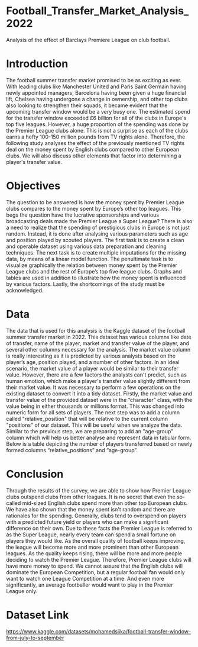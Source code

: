 # Football_Transfer_Market_Analysis_2022
Analysis of the effect of Barclays Premiere League on club football.

# Introduction
The football summer transfer market promised to be as exciting as ever. With leading clubs like Manchester United and Paris Saint Germain having newly appointed managers, 
Barcelona having been given a huge financial lift, Chelsea having undergone a change in ownership, and other top clubs also looking to strengthen their squads, it became 
evident that the upcoming transfer window would be a very busy one. The estimated spend for the transfer window exceeded £6 billion for all of the clubs in Europe's top 
five leagues. However, a huge proportion of the spending was done by the Premier League clubs alone. This is not a surprise as each of the clubs earns a hefty 100-150 
million pounds from TV rights alone. Therefore, the following study analyses the effect of the previously mentioned TV rights deal on the money spent by English clubs 
compared to other European clubs. We will also discuss other elements that factor into determining a player's transfer value.

# Objectives
The question to be answered is how the money spent by Premier League clubs compares to the money spent by Europe’s other top leagues. This begs the question have the 
lucrative sponsorships and various broadcasting deals made the Premier League a Super League? There is also a need to realize that the spending of prestigious clubs 
in Europe is not just random. Instead, it is done after analysing various parameters such as age and position played by scouted players. The first task is to create 
a clean and operable dataset using various data preparation and cleaning techniques. The next task is to create multiple imputations for the missing data, by means of 
a linear model function. The penultimate task is to visualize graphically the relation between money spent by the Premier League clubs and the rest of Europe’s top five 
league clubs. Graphs and tables are used in addition to illustrate how the money spent is influenced by various factors. Lastly, the shortcomings of the study must be 
acknowledged.

# Data
The data that is used for this analysis is the Kaggle dataset of the football summer transfer market in 2022. This dataset has various columns like date of transfer, 
name of the player, market and transfer value of the player, and several other columns necessary for the analysis. The market value column is really interesting as it
is predicted by various analysts based on the player’s age, position played, and a number of other factors. In an ideal scenario, the market value of a player would be 
similar to their transfer value. However, there are a few factors the analysts can't predict, such as human emotion, which make a player's transfer value slightly 
different from their market value.
It was necessary to perform a few operations on the existing dataset to convert it into a tidy dataset. Firstly, the market value and transfer value of the provided 
dataset were in the “character” class, with the value being in either thousands or millions format. This was changed into numeric form for all sets of players. 
The next step was to add a column called "relative_position" that will be relative to the current column "positions" of our dataset. This will be useful when we 
analyze the data. Similar to the previous step, we are preparing to add an "age-group" column which will help us better analyse and represent data in tabular form. 
Below is a table depicting the number of players transferred based on newly formed columns “relative_positions” and “age-group”.

# Conclusion
Through the results of the survey, we are able to show how Premier League clubs outspend clubs from other leagues. It is no secret that even the so-called mid-sized 
English clubs spend more than other top European clubs. We have also shown that the money spent isn't random and there are rationales for the spending. Generally, clubs 
tend to overspend on players with a predicted future yield or players who can make a significant difference on their own.
Due to these facts the Premier League is referred to as the Super League, nearly every team can spend a small fortune on players they would like. As the overall 
quality of football keeps improving, the league will become more and more prominent than other European leagues.
As the quality keeps rising, there will be more and more people deciding to watch the Premier League. Therefore, Premier League clubs will have more money to spend. 
We cannot assure that the English clubs will dominate the European Competition, but a regular football fan would only want to watch one League Competition at a time. 
And even more significantly, an average footballer would want to play in the Premier League only.

# Dataset Link
https://www.kaggle.com/datasets/mohamedsiika/football-transfer-window-from-july-to-september












